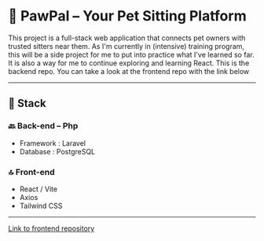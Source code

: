 # 🐾 PawPal – Your Pet Sitting Platform

This project is a full-stack web application that connects pet owners with trusted sitters near them.
As I'm currently in (intensive) training program, this will be a side project for me to put into practice what I've learned so far.
It is also a way for me to continue exploring and learning React.
This is the backend repo. You can take a look at the frontend repo with the link below

---

## 🧱 Stack 

### 🔙 Back-end – Php
- Framework : Laravel
- Database : PostgreSQL 

### 🔝 Front-end 
- React / Vite
- Axios
- Tailwind CSS

---

[Link to frontend repository](https://github.com/EmilieVS/Pawpal_Frontend.git)


